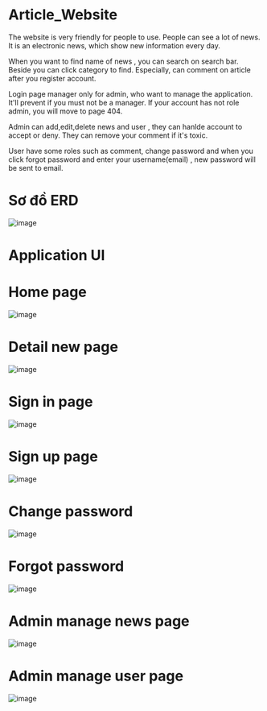 # Article_Website

The website is very friendly for people to use. People can see a lot of news. It is an electronic news, which show new information every day. 

When you want to find name of news , you can search on search bar. Beside you can click category to find. Especially, can comment on article after you register account.

Login page manager only for admin, who want to manage the application. It'll prevent if you must not be a manager. If your account has not  role admin, you will move  to page 404.

Admin can add,edit,delete news and user , they can hanlde account to accept or deny. They can remove your comment if it's toxic.

User have some roles such as comment, change password and when you click forgot password and enter your username(email) , new password will be sent to email.


# Sơ đồ ERD

![image](https://github.com/Qmanh/Article_Website/assets/87469606/1c1c910d-54b7-4e44-b099-5e0e4c805dde)

# Application UI

# Home page

![image](https://github.com/Qmanh/Article_Website/assets/87469606/774f98f1-cd36-4230-bd49-c425979d5c2e)

# Detail new page

![image](https://github.com/Qmanh/Article_Website/assets/87469606/128a7f38-f825-4c29-9769-ea70f183b330)

# Sign in page

![image](https://github.com/Qmanh/Article_Website/assets/87469606/c84ffb0a-fdfb-4ac5-9f1a-bb04eead1654)

# Sign up page

![image](https://github.com/Qmanh/Article_Website/assets/87469606/b50234c6-dcf0-4391-9444-0c0b37165ed5)

# Change password

![image](https://github.com/Qmanh/Article_Website/assets/87469606/381dc772-91ba-40b3-be96-02961f945320)

# Forgot password

![image](https://github.com/Qmanh/Article_Website/assets/87469606/d50ddbba-8444-4fee-9e2c-70bd7cf8b791)

# Admin manage news page

![image](https://github.com/Qmanh/Article_Website/assets/87469606/d9f411eb-db30-4588-b481-94060a6dabd4)

# Admin manage user page
![image](https://github.com/Qmanh/Article_Website/assets/87469606/1e21d1f1-e067-4b48-a2bb-f9a36aa71c13)




